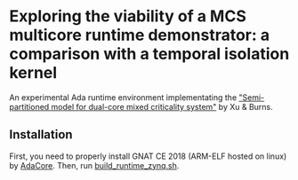 # Exploring the viability of a MCS multicore runtime demonstrator: a comparison with a temporal isolation kernel

An experimental Ada runtime environment implementating the ["Semi-partitioned model for dual-core mixed criticality system"](https://dl.acm.org/doi/10.1145/2834848.2834865) by Xu & Burns.

## Installation
First, you need to properly install GNAT CE 2018 (ARM-ELF hosted on linux) by [AdaCore](https://www.adacore.com/download). Then, run [build_runtime_zynq.sh](https://gitlab.com/thesisBottaroMattia/ada-ravenscar-runtime-for-zynq7000-dual-core-supporting-mixed-criticality-systems/-/blob/master/build_runtime_zynq.sh).
